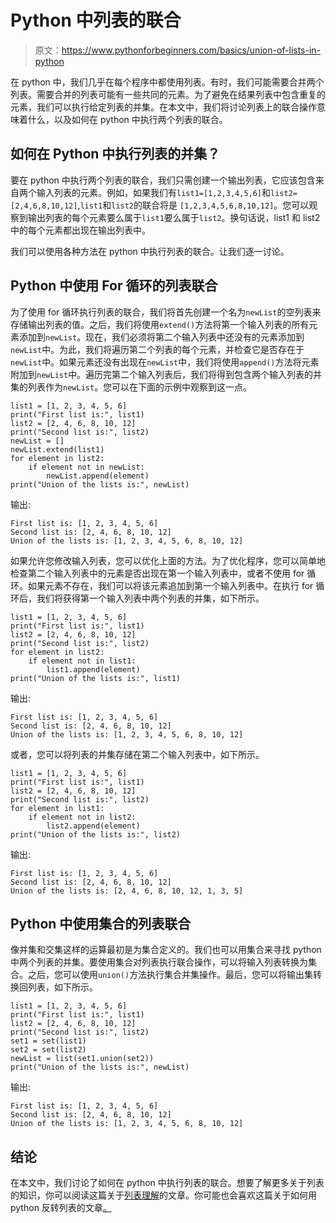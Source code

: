 # Python 中列表的联合

> 原文：<https://www.pythonforbeginners.com/basics/union-of-lists-in-python>

在 python 中，我们几乎在每个程序中都使用列表。有时，我们可能需要合并两个列表。需要合并的列表可能有一些共同的元素。为了避免在结果列表中包含重复的元素，我们可以执行给定列表的并集。在本文中，我们将讨论列表上的联合操作意味着什么，以及如何在 python 中执行两个列表的联合。

## 如何在 Python 中执行列表的并集？

要在 python 中执行两个列表的联合，我们只需创建一个输出列表，它应该包含来自两个输入列表的元素。例如，如果我们有`list1=[1,2,3,4,5,6]`和`list2=[2,4,6,8,10,12]`,`list1`和`list2`的联合将是 `[1,2,3,4,5,6,8,10,12]`。您可以观察到输出列表的每个元素要么属于`list1`要么属于`list2`。换句话说，list1 和 list2 中的每个元素都出现在输出列表中。

我们可以使用各种方法在 python 中执行列表的联合。让我们逐一讨论。

## Python 中使用 For 循环的列表联合

为了使用 for 循环执行列表的联合，我们将首先创建一个名为`newList`的空列表来存储输出列表的值。之后，我们将使用`extend()`方法将第一个输入列表的所有元素添加到`newList`。现在，我们必须将第二个输入列表中还没有的元素添加到`newList`中。为此，我们将遍历第二个列表的每个元素，并检查它是否存在于`newList`中。如果元素还没有出现在`newList`中，我们将使用`append()`方法将元素附加到`newList`中。遍历完第二个输入列表后，我们将得到包含两个输入列表的并集的列表作为`newList`。您可以在下面的示例中观察到这一点。

```
list1 = [1, 2, 3, 4, 5, 6]
print("First list is:", list1)
list2 = [2, 4, 6, 8, 10, 12]
print("Second list is:", list2)
newList = []
newList.extend(list1)
for element in list2:
    if element not in newList:
        newList.append(element)
print("Union of the lists is:", newList)
```

输出:

```
First list is: [1, 2, 3, 4, 5, 6]
Second list is: [2, 4, 6, 8, 10, 12]
Union of the lists is: [1, 2, 3, 4, 5, 6, 8, 10, 12]
```

如果允许您修改输入列表，您可以优化上面的方法。为了优化程序，您可以简单地检查第二个输入列表中的元素是否出现在第一个输入列表中，或者不使用 for 循环。如果元素不存在，我们可以将该元素追加到第一个输入列表中。在执行 for 循环后，我们将获得第一个输入列表中两个列表的并集，如下所示。

```
list1 = [1, 2, 3, 4, 5, 6]
print("First list is:", list1)
list2 = [2, 4, 6, 8, 10, 12]
print("Second list is:", list2)
for element in list2:
    if element not in list1:
        list1.append(element)
print("Union of the lists is:", list1)
```

输出:

```
First list is: [1, 2, 3, 4, 5, 6]
Second list is: [2, 4, 6, 8, 10, 12]
Union of the lists is: [1, 2, 3, 4, 5, 6, 8, 10, 12]
```

或者，您可以将列表的并集存储在第二个输入列表中，如下所示。

```
list1 = [1, 2, 3, 4, 5, 6]
print("First list is:", list1)
list2 = [2, 4, 6, 8, 10, 12]
print("Second list is:", list2)
for element in list1:
    if element not in list2:
        list2.append(element)
print("Union of the lists is:", list2)
```

输出:

```
First list is: [1, 2, 3, 4, 5, 6]
Second list is: [2, 4, 6, 8, 10, 12]
Union of the lists is: [2, 4, 6, 8, 10, 12, 1, 3, 5]
```

## Python 中使用集合的列表联合

像并集和交集这样的运算最初是为集合定义的。我们也可以用集合来寻找 python 中两个列表的并集。要使用集合对列表执行联合操作，可以将输入列表转换为集合。之后，您可以使用`union()`方法执行集合并集操作。最后，您可以将输出集转换回列表，如下所示。

```
list1 = [1, 2, 3, 4, 5, 6]
print("First list is:", list1)
list2 = [2, 4, 6, 8, 10, 12]
print("Second list is:", list2)
set1 = set(list1)
set2 = set(list2)
newList = list(set1.union(set2))
print("Union of the lists is:", newList)
```

输出:

```
First list is: [1, 2, 3, 4, 5, 6]
Second list is: [2, 4, 6, 8, 10, 12]
Union of the lists is: [1, 2, 3, 4, 5, 6, 8, 10, 12]
```

## 结论

在本文中，我们讨论了如何在 python 中执行列表的联合。想要了解更多关于列表的知识，你可以阅读这篇关于[列表理解](https://www.pythonforbeginners.com/basics/list-comprehensions-in-python)的文章。你可能也会喜欢这篇关于如何用 python 反转列表的文章[。](https://www.pythonforbeginners.com/lists/how-to-reverse-a-list-in-python)